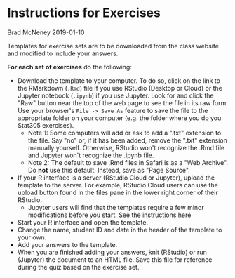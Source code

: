 Instructions for Exercises
================
Brad McNeney
2019-01-10

Templates for exercise sets are to be downloaded from the class website and modified to include your answers.

**For each set of exercises** do the following:

-   Download the template to your computer. To do so, click on the link to the RMarkdown (`.Rmd`) file if you use RStudio (Desktop or Cloud) or the Jupyter notebook (`.ipynb`) if you use Jupyter. Look for and click the "Raw" button near the top of the web page to see the file in its raw form. Use your browser's `File -> Save As` feature to save the file to the appropriate folder on your computer (e.g. the folder where you do you Stat305 exercises).
    -   Note 1: Some computers will add or ask to add a ".txt" extension to the file. Say "no" or, if it has been added, remove the ".txt" extension manually yourself. Otherwise, RStudio won't recognize the .Rmd file and Jupyter won't recognize the .ipynb file.
    -   Note 2: The default to save .Rmd files in Safari is as a "Web Archive". Do **not** use this default. Instead, save as "Page Source".
-   If your R interface is a server (RStudio Cloud or Jupyter), upload the template to the server. For example, RStudio Cloud users can use the upload button found in the files pane in the lower right corner of their RStudio.
    -   Jupyter users will find that the templates require a few minor modifications before you start. See the instructions [here](https://github.com/SFUStatgen/RforStat2/blob/master/SFUStat305/Exercises/Instructions/TemplateMods.pdf)
-   Start your R interface and open the template.
-   Change the name, student ID and date in the header of the template to your own.
-   Add your answers to the template.
-   When you are finished adding your answers, knit (RStudio) or run (Jupyter) the document to an HTML file. Save this file for reference during the quiz based on the exercise set.
